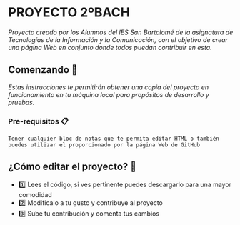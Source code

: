 # PROYECTO 2ºBACH

_Proyecto creado por los Alumnos del IES San Bartolomé de la asignatura de Tecnologías de la Información y la Comunicación, con el objetivo de crear una página Web en conjunto donde todos puedan contribuir en esta._

## Comenzando 🚀

_Estas instrucciones te permitirán obtener una copia del proyecto en funcionamiento en tu máquina local para propósitos de desarrollo y pruebas._


### Pre-requisitos 📋

```
Tener cualquier bloc de notas que te permita editar HTML o también puedes utilizar el proporcionado por la página Web de GitHub
```

## ¿Cómo editar el proyecto? 🎁

* 1️⃣ Lees el código, si ves pertinente puedes descargarlo para una mayor comodidad
* 2️⃣ Modifícalo a tu gusto y contribuye al proyecto
* 3️⃣ Sube tu contribución y comenta tus cambios
 
